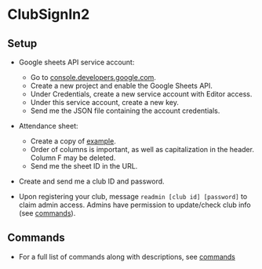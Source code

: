 # ClubSignIn2

## Setup
- Google sheets API service account:
    - Go to [console.developers.google.com](https://console.developers.google.com/).
    - Create a new project and enable the Google Sheets API.
    - Under Credentials, create a new service account with Editor access.
    - Under this service account, create a new key.
    - Send me the JSON file containing the account credentials.

- Attendance sheet:
    - Create a copy of [example](https://docs.google.com/spreadsheets/d/1SQ-KhCJfa8mjXTG9EQ3gLa5h1CCn-Wyae8wl4KhuS_M/edit?usp=sharing).
    - Order of columns is important, as well as capitalization in the header. Column F may be deleted.
    - Send me the sheet ID in the URL.

- Create and send me a club ID and password.

- Upon registering your club, message `readmin [club id] [password]` to claim admin access. Admins have permission to update/check club info (see [commands](commands.md)).

## Commands
- For a full list of commands along with descriptions, see [commands](commands.md)
